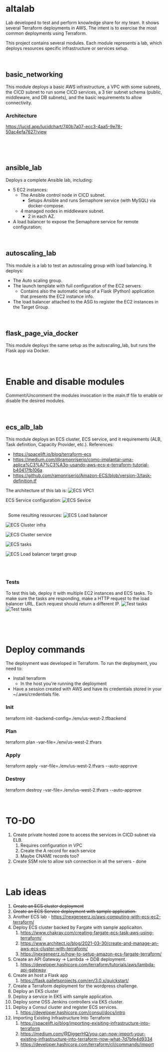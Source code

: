 # altalab
Lab developed to test and perform knowledge share for my team. It shows several Terraform deployments in AWS. The intent is to exercise the most common deployments using Terraform.

This project contains several modules. Each module represents a lab, which deploys resources specific infrastructure or services setup. 
\
&nbsp;
\
&nbsp;


## basic_networking
This module deploys a basic AWS infrastructure, a VPC with some subnets, the CICD subnet to run some CICD services, a 3 tier subnet schema (public, middleware, and DB subnets), and the basic requirements to allow connectivity. 

### Architecture
https://lucid.app/lucidchart/740b7a07-ecc3-4aa5-9e78-50ac4efa7627/view


\
&nbsp;
\
&nbsp;


## ansible_lab
Deploys a complete Ansible lab, including:
- 5 EC2 instances:
    - The Ansible control node in CICD subnet.
        - Setups Ansible and runs Semaphore service (with MySQL) via docker-compose.
    - 4 managed nodes in middleware subnet.
        - 2 in each AZ.
- A load balancer to expose the Semaphore service for remote configuration;
\
&nbsp;
\
&nbsp;


## autoscaling_lab
This module is a lab to test an autoscaling group with load balancing. It deploys:
- The Auto scaling group.
- The launch template with full configuration of the EC2 servers.
    - Contains also the automatic setup of a Flask (Python) application that presents the EC2 instance info.
- The load balancer attached to the ASG to register the EC2 instances in the Target Group.
\
&nbsp;
\
&nbsp;


## flask_page_via_docker
This module deploys the same setup as the autoscaling_lab, but runs the Flask app via Docker.
\
&nbsp;
\
&nbsp;


# Enable and disable modules
Comment/Uncomment the modules invocation in the main.tf file to enable or disable the desired modules.
\
&nbsp;
\
&nbsp;


## ecs_alb_lab
This module deploys an ECS cluster, ECS service, and it requirements (ALB, Task definition, Capacity Provider, etc.).
References:
- https://spacelift.io/blog/terraform-ecs
- https://medium.com/@ramonriserio/como-implantar-uma-aplica%C3%A7%C3%A3o-usando-aws-ecs-e-terraform-tutorial-b40417fb106a
- https://github.com/ramonriserio/Amazon-ECS/blob/version-3/task-definition.tf

The architecture of this lab is:
![ECS VPC1](/doc_resources/ecs_vpc1.png "ECS VPC1")

ECS Service configuration:
![ECS Sevice](/doc_resources/ecs1.webp "ECS Service")

\
&nbsp;
Some resulting resources:
![ECS Load balancer](/doc_resources/ecs_lb_alb.png "ECS Load balancer")

![ECS Cluster infra](/doc_resources/ecs_lb_infra.png "ECS Cluster infra")

![ECS Cluster service](/doc_resources/ecs_lb_servie.png "ECS Cluster service")

![ECS tasks](/doc_resources/ecs_lb_tasks.png "ECS tasks")

![ECS Load balancer target group](/doc_resources/ecs_lb_tg.png "ECS Load balancer target group")

\
&nbsp;
### Tests

To test this lab, deploy it with multiple EC2 instances and ECS tasks. To make sure the tasks are responding, make a HTTP request to the load balancer URL. Each request should return a different IP.
![Test tasks](/doc_resources/ecs_lb_request1.png "Test tasks")
![Test tasks](/doc_resources/ecs_lb_request2.png "Test tasks")

\
&nbsp;
\
&nbsp;


# Deploy commands
The deployment was developed in Terraform.
To run the deployment, you need to:

- Install terraform
    - In the host you're running the deployment
- Have a session created with AWS and have its credentials stored in your ~/.aws/credentials file. 

### Init
terraform init -backend-config=./env/us-west-2.tfbackend

### Plan
terraform plan -var-file=./env/us-west-2.tfvars

### Apply
terraform apply -var-file=./env/us-west-2.tfvars --auto-approve

### Destroy
terraform destroy -var-file=./env/us-west-2.tfvars --auto-approve
\
&nbsp;
\
&nbsp;


# TO-DO

1. Create private hosted zone to access the services in CICD subnet via ELB.
    1. Requires configuration in VPC
    1. Create the A record for each service
    1. Maybe CNAME records too?
1. Create SSM role to allow ssh connection in all the servers - done
\
&nbsp;
\
&nbsp;

# Lab ideas
1. ~~Create an ECS cluster deployment~~
1. ~~Create an ECS Service deployment with sample application.~~
1. Another ECS lab - https://nexgeneerz.io/aws-computing-with-ecs-ec2-terraform/
1. Deploy ECS cluster backed by Fargate with sample applicaiton.
    1. https://www.chakray.com/creating-fargate-ecs-task-aws-using-terraform/
    1. https://www.architect.io/blog/2021-03-30/create-and-manage-an-aws-ecs-cluster-with-terraform/
    1. https://nexgeneerz.io/how-to-setup-amazon-ecs-fargate-terraform/
1. Create an API Gateway -> Lambda -> DDB deployment.
    1. https://developer.hashicorp.com/terraform/tutorials/aws/lambda-api-gateway
1. Create an host a Flask app
    1. https://flask.palletsprojects.com/en/3.0.x/quickstart/
1. Create a Terraform deployment for the wordpress challenge.
1. Deploy an EKS cluster
1. Deploy a service in EKS with sample application.
1. Deploy some OSS Jenkins controllers via EKS cluster.
1. Deploy a Consul cluster and register ECS services.
    1. https://developer.hashicorp.com/consul/docs/intro
1. Importing Existing Infrastructure Into Terraform
    1. https://spacelift.io/blog/importing-exisiting-infrastructure-into-terraform
    1. https://medium.com/@DiggerHQ/you-can-now-import-your-existing-infrastructure-into-terraform-now-what-7d7bfe4d9334
    1. https://developer.hashicorp.com/terraform/cli/commands/import
